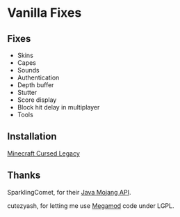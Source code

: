 # Vanilla Fixes

## Fixes
* Skins
* Capes
* Sounds
* Authentication
* Depth buffer
* Stutter
* Score display
* Block hit delay in multiplayer
* Tools

## Installation
[Minecraft Cursed Legacy](https://minecraft-cursed-legacy.github.io/)

## Thanks
SparklingComet, for their [Java Mojang API](https://github.com/SparklingComet/java-mojang-api).

cutezyash, for letting me use [Megamod](https://github.com/OldHaven-Network/MegaMod-Mixins) code under LGPL.
